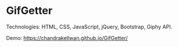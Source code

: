 # GifGetter



Technologies: HTML, CSS, JavaScript, jQuery, Bootstrap, Giphy API.

Demo:
https://chandrakellwan.github.io/GifGetter/
